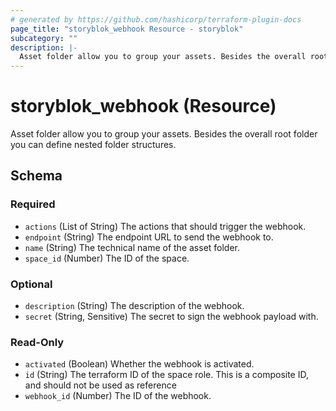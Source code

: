 ```yaml
---
# generated by https://github.com/hashicorp/terraform-plugin-docs
page_title: "storyblok_webhook Resource - storyblok"
subcategory: ""
description: |-
  Asset folder allow you to group your assets. Besides the overall root folder you can define nested folder structures.
---
```


# storyblok_webhook (Resource)

Asset folder allow you to group your assets. Besides the overall root folder you can define nested folder structures.



<!-- schema generated by tfplugindocs -->
## Schema

### Required

- `actions` (List of String) The actions that should trigger the webhook.
- `endpoint` (String) The endpoint URL to send the webhook to.
- `name` (String) The technical name of the asset folder.
- `space_id` (Number) The ID of the space.

### Optional

- `description` (String) The description of the webhook.
- `secret` (String, Sensitive) The secret to sign the webhook payload with.

### Read-Only

- `activated` (Boolean) Whether the webhook is activated.
- `id` (String) The terraform ID of the space role. This is a composite ID, and should not be used as reference
- `webhook_id` (Number) The ID of the webhook.
